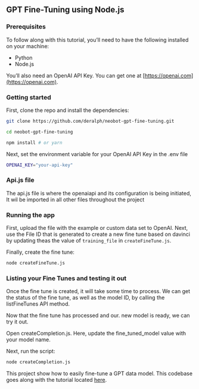 ## GPT Fine-Tuning using Node.js

### Prerequisites

To follow along with this tutorial, you’ll need to have the following installed on your machine:

- Python
- Node.js

You’ll also need an OpenAI API Key. You can get one at [https://openai.com](https://openai.com).

### Getting started

First, clone the repo and install the dependencies:

```sh
git clone https://github.com/deralph/neobot-gpt-fine-tuning.git

cd neobot-gpt-fine-tuning

npm install # or yarn
```

Next, set the environment variable for your OpenAI API Key in the .env file

```sh
OPENAI_KEY="your-api-key"
```

### Api.js file

The api.js file is where the openaiapi and its configuration is being initiated,
It wil be imported in all other files throughout the project

### Running the app

First, upload the file with the example or custom data set to OpenAI.
Next, use the File ID that is generated to create a new fine tune based on davinci by updating theas the value of `training_file` in `createFineTune.js`.

Finally, create the fine tune:

```sh
node createFineTune.js
```

### Listing your Fine Tunes and testing it out

Once the fine tune is created, it will take some time to process. We can get the status of the fine tune, as well as the model ID, by calling the listFineTunes API method.

Now that the fine tune has processed and our. new model is ready, we can try it out.

Open createCompletion.js. Here, update the fine_tuned_model value with your model name.

Next, run the script:

```sh
node createCompletion.js
```

This project show how to easily fine-tune a GPT data model. This codebase goes along with the tutorial located [here](https://nader.substack.com/p/supercharge-your-gpt-model-custom).
